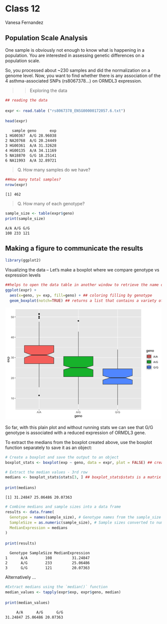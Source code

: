 # Class 12
Vanesa Fernandez

## Population Scale Analysis

One sample is obviously not enough to know what is happening in a
population. You are interested in assessing genetic differences on a
population scale.

So, you processed about ~230 samples and did the normalization on a
genome level. Now, you want to find whether there is any association of
the 4 asthma-associated SNPs (rs8067378…) on ORMDL3 expression.

> > Exploring the data

``` r
## reading the data 

expr <- read.table ("rs8067378_ENSG00000172057.6.txt")

head(expr)
```

       sample geno      exp
    1 HG00367  A/G 28.96038
    2 NA20768  A/G 20.24449
    3 HG00361  A/A 31.32628
    4 HG00135  A/A 34.11169
    5 NA18870  G/G 18.25141
    6 NA11993  A/A 32.89721

> Q. How many samples do we have?

``` r
##How many total samples?
nrow(expr)
```

    [1] 462

> Q. How many of each genotype?

``` r
sample_size <- table(expr$geno)
print(sample_size)
```


    A/A A/G G/G 
    108 233 121 

## Making a figure to communicate the results

``` r
library(ggplot2)
```

Visualizing the data – Let’s make a boxplot where we compare genotype vs
expression levels

``` r
##helps to open the data table in another window to retrieve the name of the columns for x, y axes in the plot
ggplot(expr) + 
  aes(x=geno, y= exp, fill=geno) + ## coloring filling by genotype
  geom_boxplot(notch=TRUE) ## returns a list that contains a variety of statistics, including the median values. This list can be saved into an object and then accessed for getting the stats I need.
```

![](class12_files/figure-commonmark/unnamed-chunk-5-1.png)

So far, with this plain plot and without running stats we can see that
G/G genotype is associated with a reduced expression of ORMDL3 gene.

To extract the medians from the boxplot created above, use the boxplot
function separately to save it as an object:

``` r
# Create a boxplot and save the output to an object
boxplot_stats <- boxplot(exp ~ geno, data = expr, plot = FALSE) ## creates the boxplot but does not plot it. Instead, it returns a list of statistics 
```

``` r
# Extract the median values - 3rd row
medians <- boxplot_stats$stats[3, ] ## boxplot_stats$stats is a matrix where each row corresponds to a statistical value (e.g., the minimum, lower quartile, median, upper quartile, and maximum). The median is always in the second row.

print(medians)
```

    [1] 31.24847 25.06486 20.07363

``` r
# Combine medians and sample sizes into a data frame
results <- data.frame(
  Genotype = names(sample_size), # Genotype names from the sample_size table
  SampleSize = as.numeric(sample_size), # Sample sizes converted to numeric
  MedianExpression = medians
)

print(results)
```

      Genotype SampleSize MedianExpression
    1      A/A        108         31.24847
    2      A/G        233         25.06486
    3      G/G        121         20.07363

Alternatively …

``` r
#Extract medians using the `median()` function 
median_values <- tapply(expr$exp, expr$geno, median)

print(median_values)
```

         A/A      A/G      G/G 
    31.24847 25.06486 20.07363 
